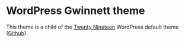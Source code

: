 WordPress Gwinnett theme
================

This theme is a child of the [Twenty Nineteen](https://wordpress.org/themes/twentynineteen/) WordPress default theme ([Github](https://github.com/WordPress/twentynineteen)).